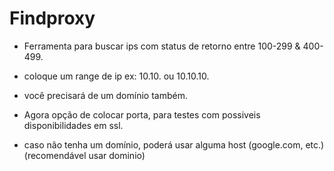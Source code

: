 # Findproxy

- Ferramenta para buscar ips com status de retorno entre 100-299 & 400-499.
- coloque um range de ip ex: 10.10. ou 10.10.10.
- você precisará de um domínio também.

- Agora opção de colocar porta, para testes com possiveis disponibilidades em ssl.
- caso não tenha um domínio, poderá usar alguma host (google.com, etc.)(recomendável usar dominio)
